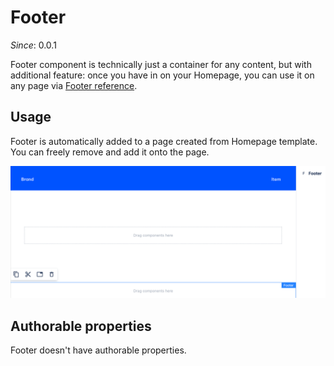 # Footer

_Since_: 0.0.1

[//]: # (TODO add component groups info)

Footer component is technically just a container for any content, but with additional feature:
once you have in on your Homepage, you can use it on any page via <a href="./footer-reference/">Footer reference</a>.

## Usage

Footer is automatically added to a page created from Homepage template.
You can freely remove and add it onto the page.

<p align="center" width="100%">
    <img class="image--with-border" src="./_images/footer-initial.png" alt="footer-initial">
</p>

## Authorable properties

Footer doesn't have authorable properties.

